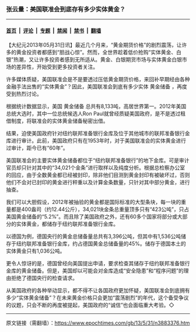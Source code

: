 ### 张云量：美国联准会到底存有多少实体黄金？

---

#### [首页](../../../..?n3883376) &nbsp;|&nbsp; [评论](../../../../../epoch-comment?n3883376) &nbsp;|&nbsp; [专题](../../../../../epoch-special?n3883376) &nbsp;|&nbsp; [禁闻](../../../../../epoch-news?n3883376) &nbsp;|&nbsp; [禁书](../../../../../books?n3883376) &nbsp;|&nbsp; [翻墙](https://github.com/gfw-breaker/nogfw/blob/master/README.md?n3883376)


<div class="post_content" id="artbody" itemprop="articleBody">
 <!-- article content begin -->
 <p>
  【大纪元2013年05月31日讯】最近几个月来，“黄金期货价格”的剧烈震荡，让许多的黄金投资者都感到“胆战心惊”。然而，全世界趁着低价抢购“实体黄金、白银”热潮，又让许多投资者感到无所适从。黄金、白银期货市场与实体黄金白银市场的差异性，开始受到更多投资者关注。
 </p>
 <p>
  许多媒体质疑，美国联准会是不是要透过压低黄金期货价格，来回补早期经由各种金融手法出售的“实体黄金”？因此，美国联准会到底有多少实体
  <ok href="https://www.epochtimes.com/gb/tag/%E9%BB%84%E9%87%91%E5%82%A8%E5%A4%87.html">
   黄金储备
  </ok>
  ，再度受到热烈讨论。
 </p>
 <p>
  根据统计数据显示，美国
  <ok href="https://www.epochtimes.com/gb/tag/%E9%BB%84%E9%87%91%E5%82%A8%E5%A4%87.html">
   黄金储备
  </ok>
  总共有8,133吨，高居世界第一。2012年美国总统大选时，其中一位总统候选人Ron Paul就曾经质疑美国政府，是不是透过租借制度，将联准会的实体黄金储备秘密出借。
 </p>
 <p>
  结果，迫使美国政府针对纽约联邦准备银行金库及位于其他城市的联邦准备银行金库进行审计。此前，美国政府只有在1953年时，对于美国联准会的实体黄金进行过审计，距今已有“60年”。
 </p>
 <p>
  美国联准会的主要实体黄金储备都位于“纽约联邦准备银行”的地下金库。可是审计官员却只针对其中的“34,021个金条”进行取样以及纯度分析。根据总检察办公室的回应，由于全数黄金都已经被封印，除非他们目测到黄金封印有被破坏过，否则他们不会对已封印的黄金进行秤重以及计算金条数量，只针对其中部分黄金，进行抽查。
 </p>
 <p>
  我们可以大胆假设，2012年被抽验的黄金都是国际标准的大型条块，每一块的重量都是400盎司（约12.44公斤），34,021块金条总重量顶多只有“423公吨”，只占美国黄金储备的“5.2%”。而且除了美国政府之外，还有60多个国家将部分或大部分的实体黄金，都储存于纽约联邦准备银行金库。
 </p>
 <p>
  以德国为例，德国央行的黄金总储备量总共有3,396公吨，但其中有1,536公吨储存于纽约联邦准备银行金库，约占德国黄金总储备量的45%。储存于德国本土的实体黄金只有1,036公吨。
 </p>
 <p>
  更令人惊讶的是，德国曾经向美国提出申请，要求检查其储存于纽约联邦准备银行金库的黄金储备。但是，美国却以可能会对金库造成“安全隐患”和“程序问题”的理由拒绝了德国央行的检查请求。
 </p>
 <p>
  从美国政府的各种举动显示，都不得不让各国政府更加怀疑，美国联准会到底拥有多少“实体黄金储备”？在未来黄金价格只会更加“震荡剧烈”的年代，这个备受争议的议题，只会不断的再度被提起，美国政府的“诚信”也会面临重大考验。◇
 </p>
 <!-- article content end -->
 <div id="below_article_ad">
 </div>
</div>


---

原文链接（需翻墙）：https://www.epochtimes.com/gb/13/5/31/n3883376.htm